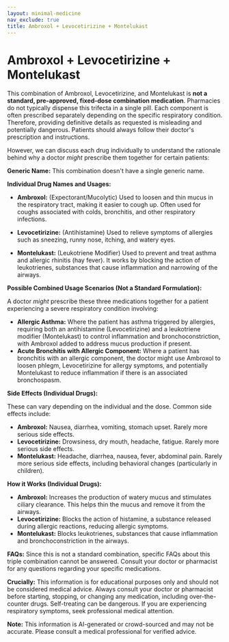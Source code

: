 ```yaml
---
layout: minimal-medicine
nav_exclude: true
title: Ambroxol + Levocetirizine + Montelukast
---
```


# Ambroxol + Levocetirizine + Montelukast

This combination of Ambroxol, Levocetirizine, and Montelukast is **not a standard, pre-approved, fixed-dose combination medication**.  Pharmacies do not typically dispense this trifecta in a single pill.  Each component is often prescribed separately depending on the specific respiratory condition.  Therefore, providing definitive details as requested is misleading and potentially dangerous.  Patients should always follow their doctor's prescription and instructions.


However, we can discuss each drug individually to understand the rationale behind why a doctor *might* prescribe them together for certain patients:


**Generic Name:**  This combination doesn't have a single generic name.

**Individual Drug Names and Usages:**

* **Ambroxol:**  (Expectorant/Mucolytic)  Used to loosen and thin mucus in the respiratory tract, making it easier to cough up.  Often used for coughs associated with colds, bronchitis, and other respiratory infections.

* **Levocetirizine:** (Antihistamine)  Used to relieve symptoms of allergies such as sneezing, runny nose, itching, and watery eyes.

* **Montelukast:** (Leukotriene Modifier) Used to prevent and treat asthma and allergic rhinitis (hay fever).  It works by blocking the action of leukotrienes, substances that cause inflammation and narrowing of the airways.

**Possible Combined Usage Scenarios (Not a Standard Formulation):**

A doctor *might* prescribe these three medications together for a patient experiencing a severe respiratory condition involving:

* **Allergic Asthma:**  Where the patient has asthma triggered by allergies, requiring both an antihistamine (Levocetirizine) and a leukotriene modifier (Montelukast) to control inflammation and bronchoconstriction, with Ambroxol added to address mucus production if present.
* **Acute Bronchitis with Allergic Component:**  Where a patient has bronchitis with an allergic component, the doctor might use Ambroxol to loosen phlegm, Levocetirizine for allergy symptoms, and potentially Montelukast to reduce inflammation if there is an associated bronchospasm.

**Side Effects (Individual Drugs):**

These can vary depending on the individual and the dose.  Common side effects include:

* **Ambroxol:** Nausea, diarrhea, vomiting, stomach upset.  Rarely more serious side effects.
* **Levocetirizine:** Drowsiness, dry mouth, headache, fatigue.  Rarely more serious side effects.
* **Montelukast:** Headache, diarrhea, nausea, fever, abdominal pain.  Rarely more serious side effects, including behavioral changes (particularly in children).


**How it Works (Individual Drugs):**

* **Ambroxol:** Increases the production of watery mucus and stimulates ciliary clearance. This helps thin the mucus and remove it from the airways.
* **Levocetirizine:** Blocks the action of histamine, a substance released during allergic reactions, reducing allergic symptoms.
* **Montelukast:** Blocks leukotrienes, substances that cause inflammation and bronchoconstriction in the airways.


**FAQs:**  Since this is not a standard combination, specific FAQs about this triple combination cannot be answered.  Consult your doctor or pharmacist for any questions regarding your specific medications.


**Crucially:** This information is for educational purposes only and should not be considered medical advice.  Always consult your doctor or pharmacist before starting, stopping, or changing any medication, including over-the-counter drugs.  Self-treating can be dangerous.  If you are experiencing respiratory symptoms, seek professional medical attention.


**Note:** This information is AI-generated or crowd-sourced and may not be accurate. Please consult a medical professional for verified advice.